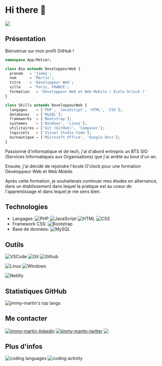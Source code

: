 # Hi there 👋
![](https://komarev.com/ghpvc/?username=jimmy-martin&color=1a1b27)

<!--
**jimmy-martin/jimmy-martin** is a ✨ _special_ ✨ repository because its `README.md` (this file) appears on your GitHub profile.

Here are some ideas to get you started:

- 🔭 I’m currently working on ...
- 🌱 I’m currently learning ...
- 👯 I’m looking to collaborate on ...
- 🤔 I’m looking for help with ...
- 💬 Ask me about ...
- 📫 How to reach me: ...
- 😄 Pronouns: ...
- ⚡ Fun fact: ...
-->

## Présentation

Bienvenue sur mon profil GitHub !

```php
namespace App/Metier;

class Bio extends DeveloppeurWeb {
  prenom   = 'Jimmy';
  nom      = 'Martin';
  titre    = 'Développeur Web';
  ville    = 'Paris, FRANCE';
  formation   = 'Développeur Web et Web Mobile ( Ecole Oclock )'
}

class Skills extends DeveloppeurWeb {
  langages    = ['PHP', 'JavaScript', 'HTML', 'CSS'];
  databases   = ['MySQL'];
  frameworks  = ['Bootstrap'];
  systemes    = ['Windows', 'Linux'];
  utilitaires = ['Git (GitHub)', 'Composer'];
  logiciels   = ['Visual Studio Code'];
  bureautique = ['Microsoft Office', 'Google Docs'];
}
```

Passionné d'informatique et de tech, j'ai d'abord entrepris un BTS SIO (Services Informatiques aux Organisations) que j'ai arrêté au bout d'un an.

Ensuite, j'ai décidé de rejoindre l'école O'clock pour une formation Développeur Web et Web Mobile.

Après cette formation, je souhaiterais continuer mes études en alternance, dans un établissement dans lequel la pratique est au coeur de l'apprentissage et dans lequel je me sens bien.

## Technologies
- Langages: ![PHP](https://img.shields.io/badge/-PHP-777BB4?style=flat&logo=php&logoColor=FFFFFF) ![JavaScript](https://img.shields.io/badge/-JavaScript-F7DF1E?style=flat&logo=javascript&logoColor=000000) ![HTML](https://img.shields.io/badge/-HTML-E34F26?style=flat&logo=html5&logoColor=FFFFFF) ![CSS](https://img.shields.io/badge/-CSS-1572B6?style=flat&logo=css3&logoColor=FFFFFF)
- Framework CSS: ![Bootstrap](https://img.shields.io/badge/-Bootstrap-563D7C?style=flat&logo=bootstrap&logoColor=FFFFFF)
- Base de données: ![MySQL](https://img.shields.io/badge/-MySQL-4479A1?style=flat&logo=mysql&logoColor=FFFFFF)

## Outils

![VSCode](https://img.shields.io/badge/-VSCode-007ACC?style=flat&logo=visual-studio-code&logoColor=FFFFFF)
![Git](https://img.shields.io/badge/-Git-F05032?style=flat&logo=git&logoColor=FFFFFF)
![Github](https://img.shields.io/badge/-Github-181717?style=flat&logo=github&logoColor=FFFFFF)

![Linux](https://img.shields.io/badge/-Linux-FCC624?style=flat&logo=linux&logoColor=FFFFFF)
![Windows](https://img.shields.io/badge/-Windows-0078D6?style=flat&logo=windows&logoColor=FFFFFF)

![Netlify](https://img.shields.io/badge/-Netlify-00C7B7?style=flat&logo=netlify&logoColor=FFFFFF)

## Statistiques GitHub
![jimmy-martin's top langs](https://github-readme-stats.vercel.app/api/top-langs/?username=jimmy-martin&theme=tokyonight)

## Me contacter

<p>
<a href="https://www.linkedin.com/in/jimmy-martin-dev/" target="blank"><img align="center" src="https://img.shields.io/badge/-LinkedIn-039BE5?style=for-the-badge&logo=Linkedin&logoColor=white&link=https://www.linkedin.com/in/jimmy-martin-dev/" alt="jimmy-martin-linkedin"/></a>
<a href="https://twitter.com/jimmydev_" target="blank"><img align="center" src="https://img.shields.io/badge/-Twitter-A7C0FF?style=for-the-badge&logo=Twitter&logoColor=white&link=https://twitter.com/jimmydev_" alt="jimmy-martin-twitter"/></a>
 <a href="mailto:jimmy.martin952@gmail.com" target="blank"><img align="center" src="https://img.shields.io/badge/gmail-D14836?style=for-the-badge&logo=gmail&logoColor=white" /></a>
</p>

## Plus d'infos
![coding languages](https://wakatime.com/share/@8442c8e8-4e55-45ff-b1c2-20afa50a5180/ee9335d5-9ab8-467a-95eb-c2aac76cdb6e.svg)
![coding activity](https://wakatime.com/share/@8442c8e8-4e55-45ff-b1c2-20afa50a5180/5cd1ad10-12df-43bf-8a57-d91ad7e7f2d0.svg)
